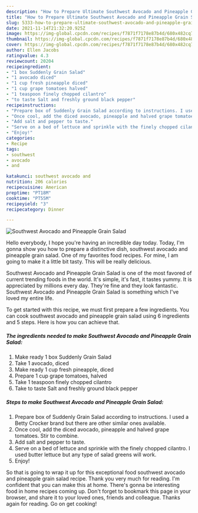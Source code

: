 ```yaml
---
description: "How to Prepare Ultimate Southwest Avocado and Pineapple Grain Salad"
title: "How to Prepare Ultimate Southwest Avocado and Pineapple Grain Salad"
slug: 5333-how-to-prepare-ultimate-southwest-avocado-and-pineapple-grain-salad
date: 2021-11-14T21:32:20.925Z
image: https://img-global.cpcdn.com/recipes/f7871f7178e87b4d/680x482cq70/southwest-avocado-and-pineapple-grain-salad-recipe-main-photo.jpg
thumbnail: https://img-global.cpcdn.com/recipes/f7871f7178e87b4d/680x482cq70/southwest-avocado-and-pineapple-grain-salad-recipe-main-photo.jpg
cover: https://img-global.cpcdn.com/recipes/f7871f7178e87b4d/680x482cq70/southwest-avocado-and-pineapple-grain-salad-recipe-main-photo.jpg
author: Ellen Jacobs
ratingvalue: 4.3
reviewcount: 20204
recipeingredient:
- "1 box Suddenly Grain Salad"
- "1 avocado diced"
- "1 cup fresh pineapple diced"
- "1 cup grape tomatoes halved"
- "1 teaspoon finely chopped cilantro"
- "to taste Salt and freshly ground black pepper"
recipeinstructions:
- "Prepare box of Suddenly Grain Salad according to instructions. I used a Betty Crocker brand but there are other similar ones available."
- "Once cool, add the diced avocado, pineapple and halved grape tomatoes. Stir to combine."
- "Add salt and pepper to taste."
- "Serve on a bed of lettuce and sprinkle with the finely chopped cilantro. I used butter lettuce but any type of salad greens will work."
- "Enjoy!"
categories:
- Recipe
tags:
- southwest
- avocado
- and

katakunci: southwest avocado and 
nutrition: 206 calories
recipecuisine: American
preptime: "PT18M"
cooktime: "PT55M"
recipeyield: "3"
recipecategory: Dinner

---
```



![Southwest Avocado and Pineapple Grain Salad](https://img-global.cpcdn.com/recipes/f7871f7178e87b4d/680x482cq70/southwest-avocado-and-pineapple-grain-salad-recipe-main-photo.jpg)

Hello everybody, I hope you're having an incredible day today. Today, I'm gonna show you how to prepare a distinctive dish, southwest avocado and pineapple grain salad. One of my favorites food recipes. For mine, I am going to make it a little bit tasty. This will be really delicious.



Southwest Avocado and Pineapple Grain Salad is one of the most favored of current trending foods in the world. It's simple, it's fast, it tastes yummy. It is appreciated by millions every day. They're fine and they look fantastic. Southwest Avocado and Pineapple Grain Salad is something which I've loved my entire life.


To get started with this recipe, we must first prepare a few ingredients. You can cook southwest avocado and pineapple grain salad using 6 ingredients and 5 steps. Here is how you can achieve that.

<!--inarticleads1-->

##### The ingredients needed to make Southwest Avocado and Pineapple Grain Salad:

1. Make ready 1 box Suddenly Grain Salad
1. Take 1 avocado, diced
1. Make ready 1 cup fresh pineapple, diced
1. Prepare 1 cup grape tomatoes, halved
1. Take 1 teaspoon finely chopped cilantro
1. Take to taste Salt and freshly ground black pepper




<!--inarticleads2-->

##### Steps to make Southwest Avocado and Pineapple Grain Salad:

1. Prepare box of Suddenly Grain Salad according to instructions. I used a Betty Crocker brand but there are other similar ones available.
1. Once cool, add the diced avocado, pineapple and halved grape tomatoes. Stir to combine.
1. Add salt and pepper to taste.
1. Serve on a bed of lettuce and sprinkle with the finely chopped cilantro. I used butter lettuce but any type of salad greens will work.
1. Enjoy!




So that is going to wrap it up for this exceptional food southwest avocado and pineapple grain salad recipe. Thank you very much for reading. I'm confident that you can make this at home. There's gonna be interesting food in home recipes coming up. Don't forget to bookmark this page in your browser, and share it to your loved ones, friends and colleague. Thanks again for reading. Go on get cooking!
